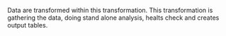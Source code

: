 Data are transformed within this transformation.
This transformation is gathering the data, doing stand alone analysis, healts check and creates output tables.
